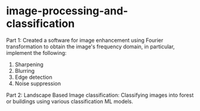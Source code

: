 # image-processing-and-classification

Part 1:
Created a software for image enhancement using Fourier transformation to obtain the image's
frequency domain, in particular, implement the following:
1. Sharpening
2. Blurring
3. Edge detection
4. Noise suppression

Part 2:
Landscape Based Image classification:
Classifying images into forest or buildings using various classification ML models.
